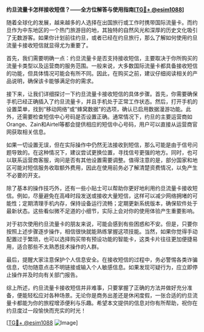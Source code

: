 **约旦流量卡怎样接收短信？——全方位解答与使用指南[[TG💪+ @esim1088](https://t.me/s/esim1088)]**

随着全球化的发展，越来越多的人选择在出国旅行或工作时携带国际流量卡。而约旦作为中东地区的一个热门旅游目的地，其独特的自然风光和深厚的历史文化吸引了无数游客。如果你计划前往约旦，或者已经在约旦旅行，那么了解如何使用约旦流量卡接收短信就显得尤为重要了。

首先，我们需要明确一点：约旦流量卡是否支持接收短信，主要取决于你所购买的流量卡类型以及运营商的服务范围。一般来说，大多数国际流量卡都具备接收短信的功能，但具体情况可能会有所不同。因此，在购买之前，建议仔细阅读相关的产品说明，确保该卡能够满足你的需求。

接下来，让我们详细探讨一下约旦流量卡接收短信的具体步骤。首先，你需要确保手机已经正确插入了约旦流量卡，并且手机处于正常工作状态。然后，打开手机的设置菜单，找到“移动网络”或“蜂窝数据”的选项，确认已启用数据漫游功能。此外，还需要检查短信中心号码是否设置正确。通常情况下，约旦的主要运营商如Orange、Zain和Airtel等都会提供相应的短信中心号码，用户可以直接从运营商官网获取相关信息。

如果一切设置无误，但在实际操作中仍然无法接收到短信，那么可能是由于信号问题导致的。在这种情况下，建议尝试更换位置，寻找信号更强的地方。同时，也可以联系运营商客服，询问是否有其他设置需要调整。值得注意的是，部分国家和地区可能对短信服务收取额外费用，因此在使用前务必了解清楚资费情况，以免产生不必要的开支。

除了基本的操作技巧外，还有一些小贴士可以帮助你更好地利用约旦流量卡接收短信。例如，尽量避免在高峰时段发送或接收大量短信，这样可以减少网络拥堵的可能性；定期清理手机内存，保持设备运行流畅；定期更新系统版本，确保软件处于最新状态。这些看似微不足道的小细节，实际上会对你的使用体验产生重要影响。

对于初次使用约旦流量卡的朋友来说，可能会感到有些困惑和不安。但是，只要你按照上述步骤逐步操作，相信很快就能熟练掌握这项技能。当然，如果你觉得手动配置过于繁琐，也可以选择购买带有预设功能的智能卡，这类卡片往往更加便捷易用，适合那些不太熟悉技术操作的人群。

最后，提醒大家注意保护个人信息安全。在接收短信的过程中，务必警惕各类诈骗信息，切勿随意点击不明链接或输入个人敏感信息。如果发现可疑行为，应立即停止操作并及时向有关部门报告。

综上所述，约旦流量卡接收短信并非难事，只要掌握了正确的方法并做好充分准备，便能轻松应对各种场景。无论你是商务出差还是休闲度假，一张合适的约旦流量卡都能为你的旅程增添便利与乐趣。希望本文提供的信息对你有所帮助，祝你在约旦度过一段愉快而充实的时光！

[[TG💪+ @esim1088](https://t.me/s/esim1088) ![Image](https://i.postimg.cc/4NQfJmqS/Snipaste-2025-05-13-00-14-12.png)]